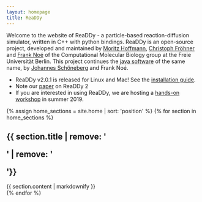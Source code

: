 ```yaml
---
layout: homepage
title: ReaDDy
---
```


Welcome to the website of ReaDDy - a particle-based reaction-diffusion simulator, written in C++ with python bindings. 
ReaDDy is an open-source project, developed and maintained by [Moritz Hoffmann](https://github.com/clonker), 
[Christoph Fröhner](https://github.com/chrisfroe) and [Frank Noé](https://github.com/franknoe) 
of the Computational Molecular Biology group at the Freie Universität Berlin. This project continues
the [java software](https://github.com/readdy/readdy_java) of the same name, by
[Johannes Schöneberg](https://sites.google.com/a/schoeneberglab.org/johannes-schoeneberg/)
and Frank Noé.

- ReaDDy v2.0.1 is released for Linux and Mac! See the [installation guide]({{site.baseurl}}/installation.html).
- Note our [paper](https://journals.plos.org/ploscompbiol/article?id=10.1371/journal.pcbi.1006830) on ReaDDy 2
- If you are interested in using ReaDDy, we are hosting a [hands-on workshop]({{site.baseurl}}/workshop_info.html) in summer 2019.   

{% assign home_sections = site.home | sort: 'position' %}
{% for section in home_sections %}
<section id="{{ section.sectionName }}">
<h1>{{ section.title | remove: '<p>' | remove: '</p>'}}</h1>
{{ section.content | markdownify }}
</section>
{% endfor %}

